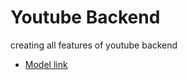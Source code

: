 # Youtube Backend

creating all features of youtube backend

- [Model link](https://app.eraser.io/workspace/YtPqZ1VogxGy1jzIDkzj)